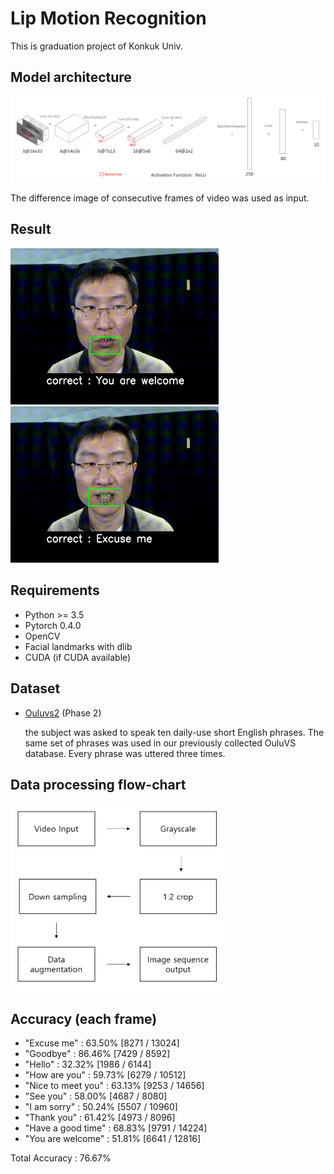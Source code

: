 # Lip Motion Recognition
This is graduation project of Konkuk Univ.

## Model architecture
<img src='https://raw.githubusercontent.com/johun204/Lip-Motion-Recognition/main/media/model.png'>

The difference image of consecutive frames of video was used as input.

## Result
<img src='https://raw.githubusercontent.com/johun204/Lip-Motion-Recognition/main/media/result.gif' height='250px'> <img src='https://raw.githubusercontent.com/johun204/Lip-Motion-Recognition/main/media/result2.gif' height='250px'>

## Requirements

* Python >= 3.5
* Pytorch 0.4.0
* OpenCV
* Facial landmarks with dlib
* CUDA (if CUDA available)

## Dataset
* [Ouluvs2](http://www.ee.oulu.fi/research/imag/OuluVS2/) (Phase 2)

  the subject was asked to speak ten daily-use short English phrases. The same set of phrases was used in our previously collected OuluVS database. Every phrase was uttered three times.
  
## Data processing flow-chart
<img src='https://raw.githubusercontent.com/johun204/Lip-Motion-Recognition/main/media/data_processing.png' height='300px'>


## Accuracy (each frame)
* "Excuse me" : 63.50% [8271 / 13024]
* "Goodbye" : 86.46% [7429 / 8592]
* "Hello" : 32.32% [1986 / 6144]
* "How are you" : 59.73% [6279 / 10512]
* "Nice to meet you" : 63.13% [9253 / 14656]
* "See you" : 58.00% [4687 / 8080]
* "I am sorry" : 50.24% [5507 / 10960]
* "Thank you" : 61.42% [4973 / 8096]
* "Have a good time" : 68.83% [9791 / 14224]
* "You are welcome" : 51.81% [6641 / 12816]

 Total Accuracy : 76.67% 
